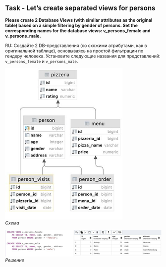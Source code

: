 ## Task - Let’s create separated views for persons

**Please create 2 Database Views (with similar attributes as the original table) based on a simple filtering by gender of persons. Set the corresponding names for the database views: v_persons_female and v_persons_male.**

RU: Создайте 2 DB-представления (со схожими атрибутами, как в оригинальной таблице), основываясь на простой фильтрации по гендеру человека. Установите следующие названия для представлений: `v_persons_female` и `v_persons_male`.

![Screenshot](../screenshots/scheme.jpg "Схема")\
*Схема*

![Screenshot](../screenshots/ex00.jpg "Решение")\
*Решение*
